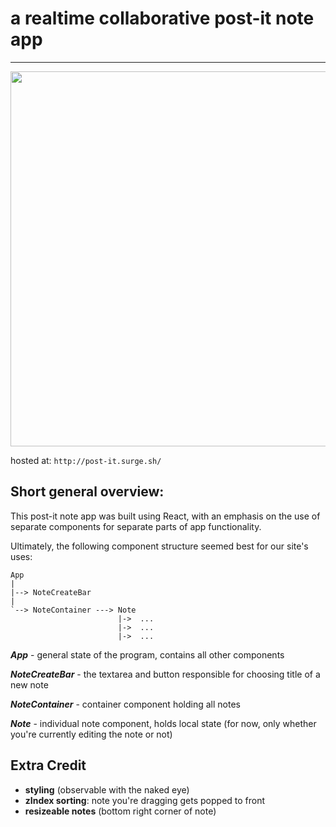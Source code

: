 # a realtime collaborative post-it note app 
***

<!--![](./imgs/demo.gif)-->

<img src="https://raw.githubusercontent.com/ahsanazim/note_taking_app_react/master/imgs/demo.gif" height="600" width=auto>

hosted at: `http://post-it.surge.sh/`


## Short general overview:

This post-it note app was built using React, with an emphasis on the use of separate components for separate parts of app functionality. 

Ultimately, the following component structure seemed best for our site's uses: 

```
App
|
|--> NoteCreateBar
|
`--> NoteContainer ---> Note
						|->  ...
						|->  ... 
						|->  ... 
```
***App*** - general state of the program, contains all other components

***NoteCreateBar*** - the textarea and button responsible for choosing title of a new note

***NoteContainer*** - container component holding all notes

***Note*** - individual note component, holds local state (for now, only whether you're currently editing the note or not)

## Extra Credit 

- **styling** (observable with the naked eye)
- **zIndex sorting**: note you're dragging gets popped to front
- **resizeable notes** (bottom right corner of note)